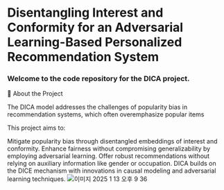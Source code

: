 # Disentangling Interest and Conformity for an Adversarial Learning-Based Personalized Recommendation System
### Welcome to the code repository for the DICA project.

🚀 About the Project

The DICA model addresses the challenges of popularity bias in recommendation systems, which often overemphasize popular items

This project aims to:

Mitigate popularity bias through disentangled embeddings of interest and conformity.
Enhance fairness without compromising generalizability by employing adversarial learning.
Offer robust recommendations without relying on auxiliary information like gender or occupation.
DICA builds on the DICE mechanism with innovations in causal modeling and adversarial learning techniques.
![이미지 2025  1  13  오후 9 36](https://github.com/user-attachments/assets/99334f9a-7039-4cf5-b2aa-15537ec78b95)
